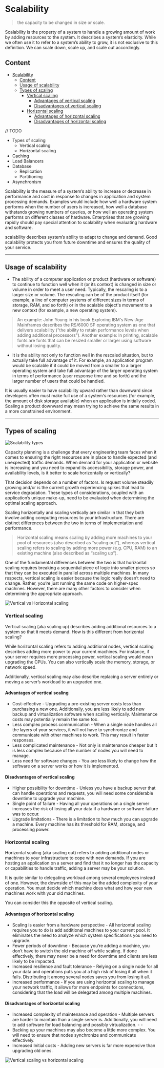 # Scalability

> the capacity to be changed in size or scale.

Scalability is the property of a system to handle a growing amount of work by adding resources to the system. It describes a system’s elasticity. While we often use it to refer to a system’s ability to grow, it is not exclusive to this definition. We can scale down, scale up, and scale out accordingly.

## Content

- [Scalability](#scalability)
  - [Content](#content)
  - [Usage of scalability](#usage-of-scalability)
  - [Types of scaling](#types-of-scaling)
    - [Vertical scaling](#vertical-scaling)
      - [Advantages of vertical scaling](#advantages-of-vertical-scaling)
      - [Disadvantages of vertical scaling](#disadvantages-of-vertical-scaling)
    - [Horizontal scaling](#horizontal-scaling)
      - [Advantages of horizontal scaling](#advantages-of-horizontal-scaling)
      - [Disadvantages of horizontal scaling](#disadvantages-of-horizontal-scaling)

// TODO

- Types of scaling
  - Vertical scaling
  - Horizontal scaling
- Caching
- Load Balancers
- Database
  - Replication
  - Partitioning
- Asynchronism

Scalability is the measure of a system’s ability to increase or decrease in performance and cost in response to changes in application and system processing demands. Examples would include how well a hardware system performs when the number of users is increased, how well a database withstands growing numbers of queries, or how well an operating system performs on different classes of hardware. Enterprises that are growing rapidly should pay special attention to scalability when evaluating hardware and software.

scalability describes system’s ability to adapt to change and demand. Good scalability protects you from future downtime and ensures the quality of your service.

---

## Usage of scalability

- The ability of a computer application or product (hardware or software) to continue to function well when it (or its context) is changed in size or volume in order to meet a user need. Typically, the rescaling is to a larger size or volume. The rescaling can be of the product itself (for example, a line of computer systems of different sizes in terms of storage, RAM, and so forth) or in the scalable object's movement to a new context (for example, a new operating system).

> An example: John Young in his book Exploring IBM's New-Age Mainframes describes the RS/6000 SP operating system as one that delivers scalability ("the ability to retain performance levels when adding additional processors"). Another example: In printing, scalable fonts are fonts that can be resized smaller or larger using software without losing quality.

- It is the ability not only to function well in the rescaled situation, but to actually take full advantage of it. For example, an application program would be scalable if it could be moved from a smaller to a larger operating system and take full advantage of the larger operating system in terms of performance (user response time and so forth) and the larger number of users that could be handled.

It is usually easier to have scalability upward rather than downward since developers often must make full use of a system's resources (for example, the amount of disk storage available) when an application is initially coded. Scaling a product downward may mean trying to achieve the same results in a more constrained environment.

---

## Types of scaling

![Scalability types](./../res/img/banner.jpg)

Capacity planning is a challenge that every engineering team faces when it comes to ensuring the right resources are in place to handle expected (and unexpected) traffic demands. When demand for your application or website is increasing and you need to expand its accessibility, storage power, and availability levels, is it better to scale horizontally or vertically?

That decision depends on a number of factors. Is request volume steadily growing and/or is the current growth experiencing spikes that lead to service degradation. These types of considerations, coupled with an application’s unique make-up, need to be evaluated when determining the optimal scaling approach.

Scaling horizontally and scaling vertically are similar in that they both involve adding computing resources to your infrastructure. There are distinct differences between the two in terms of implementation and performance.

> Horizontal scaling means scaling by adding more machines to your pool of resources (also described as “scaling out”), whereas vertical scaling refers to scaling by adding more power (e.g. CPU, RAM) to an existing machine (also described as “scaling up”).

One of the fundamental differences between the two is that horizontal scaling requires breaking a sequential piece of logic into smaller pieces so that they can be executed in parallel across multiple machines. In many respects, vertical scaling is easier because the logic really doesn’t need to change. Rather, you’re just running the same code on higher-spec machines. However, there are many other factors to consider when determining the appropriate approach.

![Vertical vs Horizontal scaling](../res/img/horizontal-vs-vertical-scaling.webp)

### Vertical scaling

Vertical scaling (aka scaling up) describes adding additional resources to a system so that it meets demand. How is this different from horizontal scaling? 

While horizontal scaling refers to adding additional nodes, vertical scaling describes adding more power to your current machines. For instance, if your server requires more processing power, vertical scaling would mean upgrading the CPUs. You can also vertically scale the memory, storage, or network speed.

Additionally, vertical scaling may also describe replacing a server entirely or moving a server’s workload to an upgraded one.

#### Advantages of vertical scaling

- Cost-effective - Upgrading a pre-existing server costs less than purchasing a new one. Additionally, you are less likely to add new backup and virtualization software when scaling vertically. Maintenance costs may potentially remain the same too.
- Less complex process communication - When a single node handles all the layers of your services, it will not have to synchronize and communicate with other machines to work. This may result in faster responses.
- Less complicated maintenance - Not only is maintenance cheaper but it is less complex because of the number of nodes you will need to manage. 
- Less need for software changes - You are less likely to change how the software on a server works or how it is implemented.

#### Disadvantages of vertical scaling

- Higher possibility for downtime - Unless you have a backup server that can handle operations and requests, you will need some considerable downtime to upgrade your machine. 
- Single point of failure - Having all your operations on a single server increases the risk of losing all your data if a hardware or software failure was to occur. 
- Upgrade limitations - There is a limitation to how much you can upgrade a machine. Every machine has its threshold for RAM, storage, and processing power.

### Horizontal scaling

Horizontal scaling (aka scaling out) refers to adding additional nodes or machines to your infrastructure to cope with new demands. If you are hosting an application on a server and find that it no longer has the capacity or capabilities to handle traffic, adding a server may be your solution.

It is quite similar to delegating workload among several employees instead of one. However, the downside of this may be the added complexity of your operation. You must decide which machine does what and how your new machines work with your old machines. 

You can consider this the opposite of vertical scaling.

#### Advantages of horizontal scaling

- Scaling is easier from a hardware perspective - All horizontal scaling requires you to do is add additional machines to your current pool. It eliminates the need to analyze which system specifications you need to upgrade.
- Fewer periods of downtime - Because you’re adding a machine, you don’t have to switch the old machine off while scaling. If done effectively, there may never be a need for downtime and clients are less likely to be impacted.
- Increased resilience and fault tolerance - Relying on a single node for all your data and operations puts you at a high risk of losing it all when it fails. Distributing it among several nodes saves you from losing it all. 
- Increased performance - If you are using horizontal scaling to manage your network traffic, it allows for more endpoints for connections, considering that the load will be delegated among multiple machines.     

#### Disadvantages of horizontal scaling

- Increased complexity of maintenance and operation - Multiple servers are harder to maintain than a single server is. Additionally, you will need to add software for load balancing and possibly virtualization. - - 
- Backing up your machines may also become a little more complex. You will need to ensure that nodes synchronize and communicate effectively. 
- Increased Initial costs - Adding new servers is far more expensive than upgrading old ones.

![Vertical scaling vs horizontal scaling](../res/img/horizontal-vs-vertical-scaling.jfif)